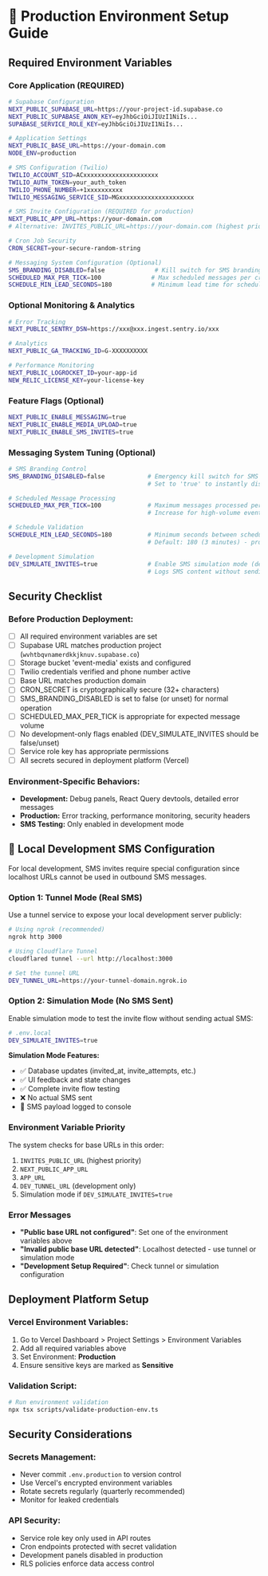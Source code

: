 # 🔧 Production Environment Setup Guide

## Required Environment Variables

### **Core Application (REQUIRED)**

```bash
# Supabase Configuration
NEXT_PUBLIC_SUPABASE_URL=https://your-project-id.supabase.co
NEXT_PUBLIC_SUPABASE_ANON_KEY=eyJhbGciOiJIUzI1NiIs...
SUPABASE_SERVICE_ROLE_KEY=eyJhbGciOiJIUzI1NiIs...

# Application Settings
NEXT_PUBLIC_BASE_URL=https://your-domain.com
NODE_ENV=production

# SMS Configuration (Twilio)
TWILIO_ACCOUNT_SID=ACxxxxxxxxxxxxxxxxxxxxx
TWILIO_AUTH_TOKEN=your_auth_token
TWILIO_PHONE_NUMBER=+1xxxxxxxxxx
TWILIO_MESSAGING_SERVICE_SID=MGxxxxxxxxxxxxxxxxxxxxx

# SMS Invite Configuration (REQUIRED for production)
NEXT_PUBLIC_APP_URL=https://your-domain.com
# Alternative: INVITES_PUBLIC_URL=https://your-domain.com (highest priority)

# Cron Job Security
CRON_SECRET=your-secure-random-string

# Messaging System Configuration (Optional)
SMS_BRANDING_DISABLED=false              # Kill switch for SMS branding (default: false)
SCHEDULED_MAX_PER_TICK=100              # Max scheduled messages per cron tick (default: 100)
SCHEDULE_MIN_LEAD_SECONDS=180           # Minimum lead time for scheduling (default: 180)
```

### **Optional Monitoring & Analytics**

```bash
# Error Tracking
NEXT_PUBLIC_SENTRY_DSN=https://xxx@xxx.ingest.sentry.io/xxx

# Analytics
NEXT_PUBLIC_GA_TRACKING_ID=G-XXXXXXXXXX

# Performance Monitoring
NEXT_PUBLIC_LOGROCKET_ID=your-app-id
NEW_RELIC_LICENSE_KEY=your-license-key
```

### **Feature Flags (Optional)**

```bash
NEXT_PUBLIC_ENABLE_MESSAGING=true
NEXT_PUBLIC_ENABLE_MEDIA_UPLOAD=true
NEXT_PUBLIC_ENABLE_SMS_INVITES=true
```

### **Messaging System Tuning (Optional)**

```bash
# SMS Branding Control
SMS_BRANDING_DISABLED=false            # Emergency kill switch for SMS branding
                                       # Set to 'true' to instantly disable event tags and A2P footers

# Scheduled Message Processing
SCHEDULED_MAX_PER_TICK=100             # Maximum messages processed per cron tick
                                       # Increase for high-volume events, decrease for rate limiting

# Schedule Validation
SCHEDULE_MIN_LEAD_SECONDS=180          # Minimum seconds between scheduling and send time
                                       # Default: 180 (3 minutes) - provides safety margin for cron processing

# Development Simulation
DEV_SIMULATE_INVITES=true              # Enable SMS simulation mode (development only)
                                       # Logs SMS content without sending actual messages
```

## Security Checklist

### **Before Production Deployment:**

- [ ] All required environment variables are set
- [ ] Supabase URL matches production project (`wvhtbqvnamerdkkjknuv.supabase.co`)
- [ ] Storage bucket 'event-media' exists and configured
- [ ] Twilio credentials verified and phone number active
- [ ] Base URL matches production domain
- [ ] CRON_SECRET is cryptographically secure (32+ characters)
- [ ] SMS_BRANDING_DISABLED is set to false (or unset) for normal operation
- [ ] SCHEDULED_MAX_PER_TICK is appropriate for expected message volume
- [ ] No development-only flags enabled (DEV_SIMULATE_INVITES should be false/unset)
- [ ] Service role key has appropriate permissions
- [ ] All secrets secured in deployment platform (Vercel)

### **Environment-Specific Behaviors:**

- **Development:** Debug panels, React Query devtools, detailed error messages
- **Production:** Error tracking, performance monitoring, security headers
- **SMS Testing:** Only enabled in development mode

## 🔧 Local Development SMS Configuration

For local development, SMS invites require special configuration since localhost URLs cannot be used in outbound SMS messages.

### **Option 1: Tunnel Mode (Real SMS)**

Use a tunnel service to expose your local development server publicly:

```bash
# Using ngrok (recommended)
ngrok http 3000

# Using Cloudflare Tunnel
cloudflared tunnel --url http://localhost:3000

# Set the tunnel URL
DEV_TUNNEL_URL=https://your-tunnel-domain.ngrok.io
```

### **Option 2: Simulation Mode (No SMS Sent)**

Enable simulation mode to test the invite flow without sending actual SMS:

```bash
# .env.local
DEV_SIMULATE_INVITES=true
```

**Simulation Mode Features:**

- ✅ Database updates (invited_at, invite_attempts, etc.)
- ✅ UI feedback and state changes
- ✅ Complete invite flow testing
- ❌ No actual SMS sent
- 📝 SMS payload logged to console

### **Environment Variable Priority**

The system checks for base URLs in this order:

1. `INVITES_PUBLIC_URL` (highest priority)
2. `NEXT_PUBLIC_APP_URL`
3. `APP_URL`
4. `DEV_TUNNEL_URL` (development only)
5. Simulation mode if `DEV_SIMULATE_INVITES=true`

### **Error Messages**

- **"Public base URL not configured"**: Set one of the environment variables above
- **"Invalid public base URL detected"**: Localhost detected - use tunnel or simulation mode
- **"Development Setup Required"**: Check tunnel or simulation configuration

## Deployment Platform Setup

### **Vercel Environment Variables:**

1. Go to Vercel Dashboard > Project Settings > Environment Variables
2. Add all required variables above
3. Set Environment: **Production**
4. Ensure sensitive keys are marked as **Sensitive**

### **Validation Script:**

```bash
# Run environment validation
npx tsx scripts/validate-production-env.ts
```

## Security Considerations

### **Secrets Management:**

- Never commit `.env.production` to version control
- Use Vercel's encrypted environment variables
- Rotate secrets regularly (quarterly recommended)
- Monitor for leaked credentials

### **API Security:**

- Service role key only used in API routes
- Cron endpoints protected with secret validation
- Development panels disabled in production
- RLS policies enforce data access control
